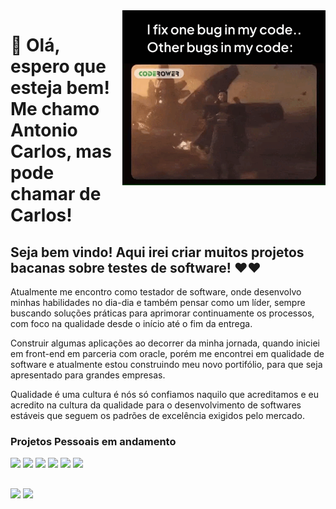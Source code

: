 <img src = "tester.gif" width = "325px" align = "right">


# 👀 Olá, espero que esteja bem! Me chamo Antonio Carlos, mas pode chamar de Carlos!

## Seja bem vindo! Aqui irei criar muitos projetos bacanas sobre testes de software! ❤❤
Atualmente me encontro como testador de software, onde desenvolvo minhas habilidades no dia-dia e também pensar como um líder, sempre buscando soluções práticas para aprimorar continuamente os processos, com foco na qualidade desde o início até o fim da entrega.

Construir algumas aplicações ao decorrer da minha jornada, quando iniciei em front-end em parceria com oracle, porém me encontrei em qualidade de software e atualmente estou construindo meu novo portifólio, para que seja apresentado para grandes empresas.

Qualidade é uma cultura é nós só confiamos naquilo que acreditamos e eu acredito na cultura da qualidade para o desenvolvimento de softwares estáveis que seguem os padrões de excelência exigidos pelo mercado.

### Projetos Pessoais em andamento

<img src="https://img.shields.io/badge/Microsoft_Excel-217346?style=for-the-badge&logo=microsoft-excel&logoColor=white" /> <img src="https://img.shields.io/badge/Miro-F7C922?style=for-the-badge&logo=Miro&logoColor=050036" /> <img src="https://img.shields.io/badge/Postman-FF6C37?style=for-the-badge&logo=Postman&logoColor=white" />
<img src="https://img.shields.io/badge/jira-%230A0FFF.svg?style=for-the-badge&logo=jira&logoColor=white" /> <img src="https://img.shields.io/badge/-cypress-%23E5E5E5?style=for-the-badge&logo=cypress&logoColor=058a5e" /> <img src="https://img.shields.io/badge/Cucumber-43B02A?style=for-the-badge&logo=cucumber&logoColor=white" />

##
<img src="https://img.shields.io/badge/GitHub-100000?style=for-the-badge&logo=github&logoColor=white" /> <img src="https://img.shields.io/badge/GIT-E44C30?style=for-the-badge&logo=git&logoColor=white" />
